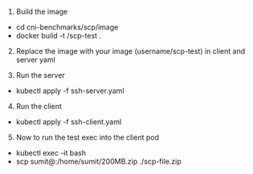 1. Build the image
  - cd cni-benchmarks/scp/image
  - docker build -t <username>/scp-test .

2. Replace the image with your image (username/scp-test) in client and server yaml

3. Run the server 
  - kubectl apply -f ssh-server.yaml

4. Run the client
  - kubectl apply -f ssh-client.yaml

5. Now to run the test exec into the client pod 
  - kubectl exec -it <client-pod-name> bash
  - scp sumit@<server-pod-ip>:/home/sumit/200MB.zip ./scp-file.zip
